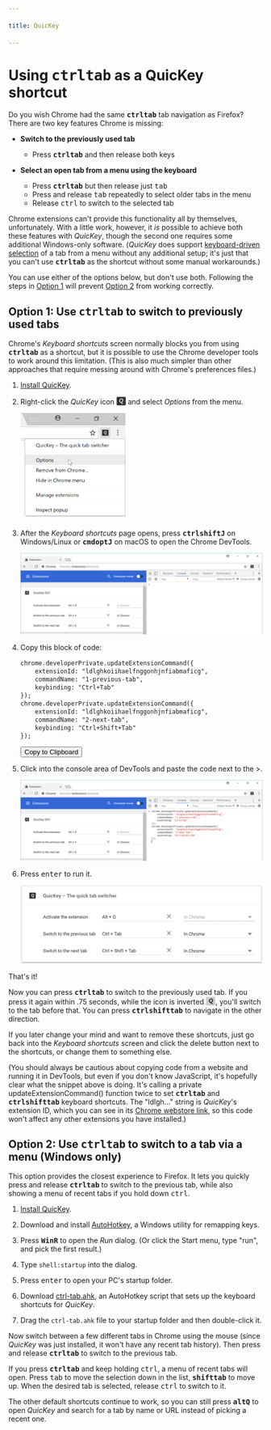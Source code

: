 ```yaml
---

title: QuicKey

---
```


# Using <b><kbd>ctrl</kbd><kbd>tab</kbd></b> as a QuicKey shortcut

Do you wish Chrome had the same <b><kbd>ctrl</kbd><kbd>tab</kbd></b> tab navigation as Firefox?  There are two key features Chrome is missing:

- **Switch to the previously used tab**
  - Press <b><kbd>ctrl</kbd><kbd>tab</kbd></b> and then release both keys

- **Select an open tab from a menu using the keyboard**
  - Press <b><kbd>ctrl</kbd><kbd>tab</kbd></b> but then release just <kbd>tab</kbd>
  - Press and release <kbd>tab</kbd> repeatedly to select older tabs in the menu
  - Release <kbd>ctrl</kbd> to switch to the selected tab

Chrome extensions can't provide this functionality all by themselves, unfortunately.  With a little work, however, it *is* possible to achieve both these features with *QuicKey*, though the second one requires some additional Windows-only software.  (*QuicKey* does support [keyboard-driven selection](/QuicKey/#mru-gif) of a tab from a menu without any additional setup; it's just that you can't use <b><kbd>ctrl</kbd><kbd>tab</kbd></b> as the shortcut without some manual workarounds.)

You can use either of the options below, but don't use both.  Following the steps in [Option 1](#option-1) will prevent [Option 2](#option-2) from working correctly.


## <a name="option-1"></a>Option 1: Use <b><kbd>ctrl</kbd><kbd>tab</kbd></b> to switch to previously used tabs

Chrome's *Keyboard shortcuts* screen normally blocks you from using <b><kbd>ctrl</kbd><kbd>tab</kbd></b> as a shortcut, but it is possible to use the Chrome developer tools to work around this limitation. (This is also much simpler than other approaches that require messing around with Chrome's preferences files.)

1. [Install QuicKey](https://chrome.google.com/webstore/detail/quickey-%E2%80%93-the-quick-tab-s/ldlghkoiihaelfnggonhjnfiabmaficg).

2. Right-click the *QuicKey* icon <img src="../img/icon-38.png" style="height: 19px; vertical-align: text-bottom;"> and select *Options* from the menu.

    <img src="../img/options-in-menu.png" style="width: 208px;">

3. After the *Keyboard shortcuts* page opens, press <b><kbd>ctrl</kbd><kbd>shift</kbd><kbd>J</kbd></b> on Windows/Linux or <b><kbd>cmd</kbd><kbd>opt</kbd><kbd>J</kbd></b> on macOS to open the Chrome DevTools.

    <img src="../img/console-open.png">

4. Copy this block of code:

       chrome.developerPrivate.updateExtensionCommand({
           extensionId: "ldlghkoiihaelfnggonhjnfiabmaficg",
           commandName: "1-previous-tab",
           keybinding: "Ctrl+Tab"
       });
       chrome.developerPrivate.updateExtensionCommand({
           extensionId: "ldlghkoiihaelfnggonhjnfiabmaficg",
           commandName: "2-next-tab",
           keybinding: "Ctrl+Shift+Tab"
       });

    <button class="copy" onclick="copyCode()">Copy to Clipboard</button>

5. Click into the console area of DevTools and paste the code next to the >.

    <img src="../img/code-pasted.png">

6. Press <kbd>enter</kbd> to run it.

    <img src="../img/ctrl-tab-selected.png">

That's it!

Now you can press <b><kbd>ctrl</kbd><kbd>tab</kbd></b> to switch to the previously used tab.  If you press it again within .75 seconds, while the icon is inverted <img src="../img/icon-38-inverted.png" style="height: 19px; vertical-align: text-bottom;">, you'll switch to the tab before that.  You can press <b><kbd>ctrl</kbd><kbd>shift</kbd><kbd>tab</kbd></b> to navigate in the other direction.

If you later change your mind and want to remove these shortcuts, just go back into the *Keyboard shortcuts* screen and click the delete button next to the shortcuts, or change them to something else.

(You should always be cautious about copying code from a website and running it in DevTools, but even if you don't know JavaScript, it's hopefully clear what the snippet above is doing.  It's calling a private updateExtensionCommand() function twice to set <b><kbd>ctrl</kbd><kbd>tab</kbd></b> and <b><kbd>ctrl</kbd><kbd>shift</kbd><kbd>tab</kbd></b> keyboard shortcuts.  The "ldlgh..." string is *QuicKey*'s extension ID, which you can see in its [Chrome webstore link](https://chrome.google.com/webstore/detail/quickey-%E2%80%93-the-quick-tab-s/ldlghkoiihaelfnggonhjnfiabmaficg), so this code won't affect any other extensions you have installed.)


## <a name="option-2"></a>Option 2: Use <b><kbd>ctrl</kbd><kbd>tab</kbd></b> to switch to a tab via a menu (Windows only)

This option provides the closest experience to Firefox.  It lets you quickly press and release <b><kbd>ctrl</kbd><kbd>tab</kbd></b> to switch to the previous tab, while also showing a menu of recent tabs if you hold down <kbd>ctrl</kbd>.

1. [Install QuicKey](https://chrome.google.com/webstore/detail/quickey-%E2%80%93-the-quick-tab-s/ldlghkoiihaelfnggonhjnfiabmaficg).

2. Download and install [AutoHotkey](https://www.autohotkey.com/download/ahk-install.exe), a Windows utility for remapping keys.

3. Press <b><kbd>Win</kbd><kbd>R</kbd></b> to open the *Run* dialog.  (Or click the Start menu, type "run", and pick the first result.)

4. Type `shell:startup` into the dialog.

5. Press <kbd>enter</kbd> to open your PC's startup folder.

6. Download [ctrl-tab.ahk](ctrl-tab.ahk), an AutoHotkey script that sets up the keyboard shortcuts for *QuicKey*.

7. Drag the `ctrl-tab.ahk` file to your startup folder and then double-click it.

Now switch between a few different tabs in Chrome using the mouse (since *QuicKey* was just installed, it won't have any recent tab history).  Then press and release <b><kbd>ctrl</kbd><kbd>tab</kbd></b> to switch to the previous tab.

If you press <b><kbd>ctrl</kbd><kbd>tab</kbd></b> and keep holding <kbd>ctrl</kbd>, a menu of recent tabs will open.  Press <kbd>tab</kbd> to move the selection down in the list, <b><kbd>shift</kbd><kbd>tab</kbd></b> to move up.  When the desired tab is selected, release <kbd>ctrl</kbd> to switch to it.

The other default shortcuts continue to work, so you can still press <b><kbd>alt</kbd><kbd>Q</kbd></b> to open *QuicKey* and search for a tab by name or URL instead of picking a recent one.


<script>
    function copyCode()
    {
        var copyFrom = document.createElement("textarea"),
            body = document.body,
            result;

        copyFrom.textContent = document.getElementsByClassName("highlight")[1].textContent;
        body.appendChild(copyFrom);
        copyFrom.select();
        result = document.execCommand("copy");
        body.removeChild(copyFrom);

        if (!result) {
            alert("The browser blocked the copy action for some reason.");
        }
    }
</script>